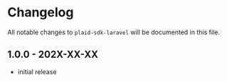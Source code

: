# Changelog

All notable changes to `plaid-sdk-laravel` will be documented in this file.

## 1.0.0 - 202X-XX-XX

- initial release
